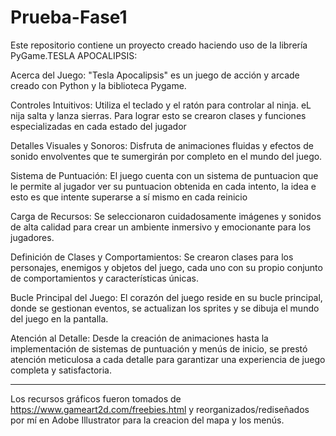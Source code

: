 # Prueba-Fase1
Este repositorio contiene un proyecto creado haciendo uso de la librería PyGame.TESLA APOCALIPSIS:

Acerca del Juego:
"Tesla Apocalipsis" es un juego de acción y arcade creado con Python y la biblioteca Pygame. 


Controles Intuitivos: Utiliza el teclado y el ratón para controlar al ninja. eL nija salta y lanza sierras.
Para lograr esto se crearon clases y funciones especializadas en cada estado del jugador

Detalles Visuales y Sonoros: Disfruta de animaciones fluidas y efectos de sonido envolventes que te sumergirán por completo en el mundo del juego.

Sistema de Puntuación: El juego cuenta con un sistema de puntuacion que le permite al jugador ver su puntuacion obtenida
en cada intento, la idea e esto es que intente superarse a sí mismo en cada reinicio

Carga de Recursos: Se seleccionaron cuidadosamente imágenes y sonidos de alta calidad para crear un ambiente inmersivo y emocionante para los jugadores.

Definición de Clases y Comportamientos: Se crearon clases para los personajes, enemigos y objetos del juego, cada uno con su propio conjunto de comportamientos y características únicas.

Bucle Principal del Juego: El corazón del juego reside en su bucle principal, donde se gestionan eventos, se actualizan los sprites y se dibuja el mundo del juego en la pantalla.

Atención al Detalle: Desde la creación de animaciones hasta la implementación de sistemas de puntuación y menús de inicio, se prestó atención meticulosa a cada detalle para garantizar una experiencia de juego completa y satisfactoria.

----------------------------------------------------------------------------------------
Los recursos gráficos fueron tomados de https://www.gameart2d.com/freebies.html y reorganizados/rediseñados por mí en Adobe Illustrator
para la creacion del mapa y los menús.


